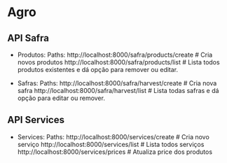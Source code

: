 Agro
============

API Safra
-------
- Produtos:
	Paths:
		http://localhost:8000/safra/products/create # Cria novos produtos
		http://localhost:8000/safra/products/list # Lista todos produtos existentes e dá opção para remover ou editar.

- Safras:
	Paths:
		http://localhost:8000/safra/harvest/create # Cria nova safra
		http://localhost:8000/safra/harvest/list # Lista todas safras e dá opção para editar ou remover.


API Services
-------
- Services:
	Paths:
		http://localhost:8000/services/create # Cria novo serviço
		http://localhost:8000/services/list # Lista todos serviços
		http://localhost:8000/services/prices # Atualiza price dos produtos
